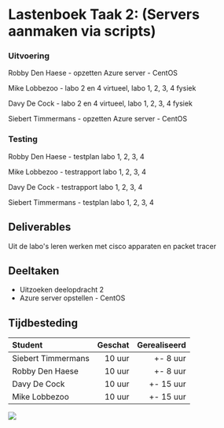 # Lastenboek Taak 2: (Servers aanmaken via scripts)

### Uitvoering ###
Robby Den Haese - opzetten Azure server - CentOS

Mike Lobbezoo - labo 2 en 4 virtueel,  labo 1, 2, 3, 4 fysiek

Davy De Cock - labo 2 en 4 virtueel,  labo 1, 2, 3, 4 fysiek

Siebert Timmermans - opzetten Azure server - CentOS

### Testing ###
Robby Den Haese - testplan labo 1, 2, 3, 4

Mike Lobbezoo - testrapport labo 1, 2, 3, 4

Davy De Cock - testrapport labo 1, 2, 3, 4

Siebert Timmermans - testplan labo 1, 2, 3, 4

## Deliverables

Uit de labo's leren werken met cisco apparaten en packet tracer

## Deeltaken

- Uitzoeken deelopdracht 2
- Azure server opstellen - CentOS


## Tijdbesteding

| Student  | Geschat | Gerealiseerd |
| :---     |    ---: |         ---: |
| Siebert Timmermans |    10 uur     |      +- 8 uur       |
| Robby Den Haese|     10 uur    |      +- 8 uur        |
| Davy De Cock |     10 uur    |      +- 15 uur        |
| Mike Lobbezoo |    10 uur     |      +- 15 uur        |

![](https://i.gyazo.com/0935d0259065afdbd36343f8430973d2.png)